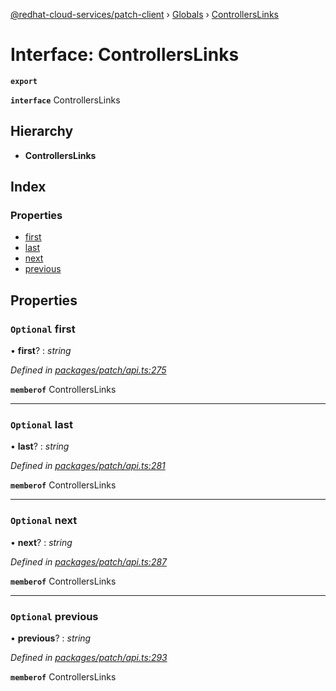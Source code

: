 [@redhat-cloud-services/patch-client](../README.md) › [Globals](../globals.md) › [ControllersLinks](controllerslinks.md)

# Interface: ControllersLinks

**`export`** 

**`interface`** ControllersLinks

## Hierarchy

* **ControllersLinks**

## Index

### Properties

* [first](controllerslinks.md#optional-first)
* [last](controllerslinks.md#optional-last)
* [next](controllerslinks.md#optional-next)
* [previous](controllerslinks.md#optional-previous)

## Properties

### `Optional` first

• **first**? : *string*

*Defined in [packages/patch/api.ts:275](https://github.com/RedHatInsights/javascript-clients/blob/969a5fc/packages/patch/api.ts#L275)*

**`memberof`** ControllersLinks

___

### `Optional` last

• **last**? : *string*

*Defined in [packages/patch/api.ts:281](https://github.com/RedHatInsights/javascript-clients/blob/969a5fc/packages/patch/api.ts#L281)*

**`memberof`** ControllersLinks

___

### `Optional` next

• **next**? : *string*

*Defined in [packages/patch/api.ts:287](https://github.com/RedHatInsights/javascript-clients/blob/969a5fc/packages/patch/api.ts#L287)*

**`memberof`** ControllersLinks

___

### `Optional` previous

• **previous**? : *string*

*Defined in [packages/patch/api.ts:293](https://github.com/RedHatInsights/javascript-clients/blob/969a5fc/packages/patch/api.ts#L293)*

**`memberof`** ControllersLinks
